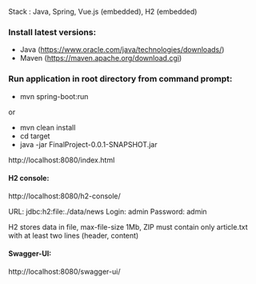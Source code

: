 Stack : Java, Spring, Vue.js (embedded), H2 (embedded)

### Install latest versions:
* Java (https://www.oracle.com/java/technologies/downloads/)
* Maven (https://maven.apache.org/download.cgi)

### Run application in root directory from command prompt:

* mvn spring-boot:run

or

* mvn clean install
* cd target
* java -jar FinalProject-0.0.1-SNAPSHOT.jar


http://localhost:8080/index.html

#### H2 console:

http://localhost:8080/h2-console/

URL: jdbc:h2:file:./data/news
Login: admin
Password: admin

H2 stores data in file, max-file-size 1Mb, 
ZIP must contain only article.txt with at least two lines (header, content)

#### Swagger-UI:

http://localhost:8080/swagger-ui/
